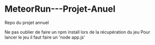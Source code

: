 # MeteorRun---Projet-Anuel

Repo du projet annuel

Ne pas oublier de faire un npm install lors de la récupération du jeu
Pour lancer le jeu il faut faire un 'node app.js'